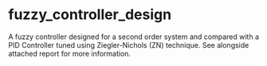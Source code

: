 # fuzzy_controller_design
A fuzzy controller designed for a second order system and compared with a PID Controller tuned using Ziegler-Nichols (ZN) technique. See alongside attached report for more information.
